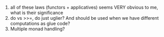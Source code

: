 1. all of these laws (functors + applicatives) seems VERY obvious to me, what is their significance
2. do vs >>=, 
	do just uglier? 
	And should be used when we have different computations as glue code?
3. Multiple monad handling?